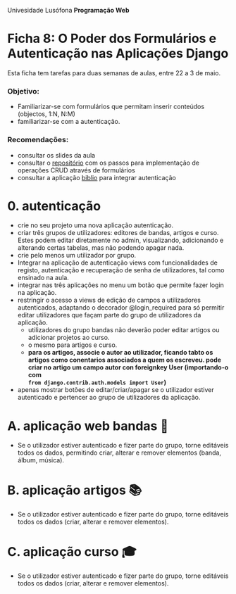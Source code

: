 Univesidade Lusófona
**Programação Web**

# Ficha 8: O Poder dos Formulários e Autenticação nas Aplicações Django

Esta ficha tem tarefas para duas semanas de aulas, entre 22 a 3 de maio.

### Objetivo:
* Familiarizar-se com formulários que permitam inserir conteúdos (objectos, 1:N, N:M)
* familiarizar-se com a autenticação.

### Recomendações:
* consultar os slides da aula
* consultar o [repositório](https://github.com/ULHT-PW/bibliotecalusofona/tree/main?tab=readme-ov-file#formul%C3%A1rio-de-cria%C3%A7%C3%A3o-de-novo-autor) com os passos para implementação de operações CRUD através de formulários
* consultar a aplicação [biblio](https://github.com/ULHT-PW/biblio) para integrar autenticação

# 0. autenticação
* crie no seu projeto uma nova aplicação autenticação. 
* criar três grupos de utilizadores: editores de bandas, artigos e curso. Estes podem editar diretamente no admin, visualizando, adicionando e alterando certas tabelas, mas não podendo apagar nada.
* crie pelo menos um utilizador por grupo.
* Integrar na aplicação de autenticação views com funcionalidades de registo, autenticação e recuperação de senha de utilizadores, tal como ensinado na aula.
* integrar nas três aplicações no menu um botão que permite fazer login na aplicação.
* restringir o acesso a views de edição de campos a utilizadores autenticados, adaptando o decorador @login_required para só permitir editar utilizadores que façam parte do grupo de utilizadores da aplicação.
   * utilizadores do grupo bandas não deverão poder editar artigos ou adicionar projetos ao curso.
   * o mesmo para artigos e curso.
   * **para os artigos, associe o autor ao utilizador, ficando tabto os artigos como conentarios associados a quem os escreveu. pode criar no artigo um campo autor con foreignkey User (importando-o com  
`from django.contrib.auth.models import User`)**
* apenas mostrar botões de editar/criar/apagar se o utilizador estiver autenticado e pertencer ao grupo de utilizadores da aplicação.

# A. aplicação web bandas 🎸
* Se o utilizador estiver autenticado e fizer parte do grupo, torne editáveis todos os dados, permitindo criar, alterar e remover elementos (banda, álbum, música).

# B. aplicação artigos 📚
* Se o utilizador estiver autenticado e fizer parte do grupo, torne editáveis todos os dados (criar, alterar e remover elementos).

# C. aplicação curso 🎓
* Se o utilizador estiver autenticado e fizer parte do grupo, torne editáveis todos os dados (criar, alterar e remover elementos).




